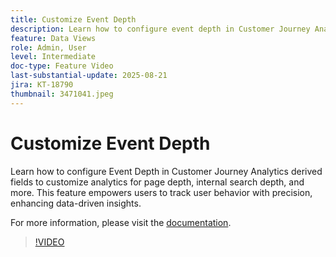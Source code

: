 ```yaml
---
title: Customize Event Depth
description: Learn how to configure event depth in Customer Journey Analytics derived fields to customize analytics for page depth, internal search depth, and more.
feature: Data Views
role: Admin, User
level: Intermediate
doc-type: Feature Video
last-substantial-update: 2025-08-21
jira: KT-18790
thumbnail: 3471041.jpeg
---
```

# Customize Event Depth

Learn how to configure Event Depth in Customer Journey Analytics derived fields to customize analytics for page depth, internal search depth, and more. This feature empowers users to track user behavior with precision, enhancing data-driven insights.

For more information, please visit the [documentation](https://experienceleague.adobe.com/en/docs/analytics-platform/using/cja-dataviews/derived-fields).

>[!VIDEO](https://video.tv.adobe.com/v/3471041/?learn=on)
